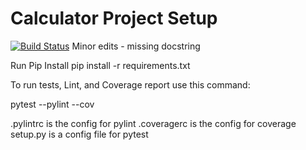 # Calculator Project Setup
[![Build Status](https://app.travis-ci.com/Laughing-Bulls/Calculator.svg?branch=main)](https://app.travis-ci.com/Laughing-Bulls/Calculator)
Minor edits - missing docstring

Run Pip Install
pip install -r requirements.txt

To run tests, Lint, and Coverage report use this command:

pytest  --pylint --cov

.pylintrc is the config for pylint
.coveragerc is the config for coverage
setup.py is a config file for pytest

